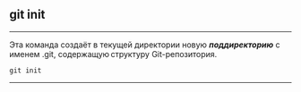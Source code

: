 ## **git init**
---
Эта команда создаёт в текущей директории новую ***поддиректорию*** с именем .git, содержащую структуру Git-репозитория.
```bash=
git init
```
---